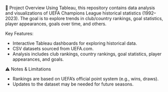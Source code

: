 📖 Project Overview
Using Tableau, this repository contains data analysis and visualizations of UEFA Champions League historical statistics (1992–2023). The goal is to explore trends in club/country rankings, 
goal statistics, player appearances, goals over time, and others. 

  Key Features:
- Interactive Tableau dashboards for exploring historical data.
- CSV datasets sourced from UEFA.com.
- Analysis includes club rankings, country rankings, goal statistics, player appearances, and goals.

⚠️ Notes & Limitations
- Rankings are based on UEFA’s official point system (e.g., wins, draws).
- Updates to the dataset may be needed for future seasons.
